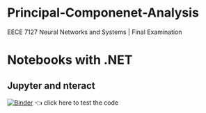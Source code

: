 # Principal-Componenet-Analysis
EECE 7127 Neural Networks and Systems | Final Examination

# Notebooks with .NET

## Jupyter and nteract

[![Binder](https://mybinder.org/badge_logo.svg)](https://mybinder.org/v2/gh/Ayman-Elfaki/Principal-Component-Analysis/main) 👈 click here to test the code


